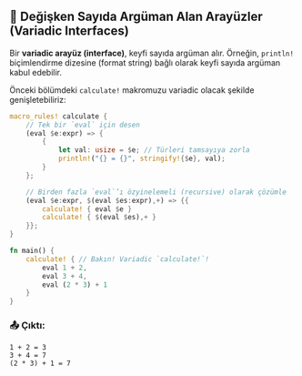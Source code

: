 ## 🔀 Değişken Sayıda Argüman Alan Arayüzler (Variadic Interfaces)

Bir **variadic arayüz (interface)**, keyfi sayıda argüman alır. Örneğin, `println!` biçimlendirme dizesine (format string) bağlı olarak keyfi sayıda argüman kabul edebilir.

Önceki bölümdeki `calculate!` makromuzu variadic olacak şekilde genişletebiliriz:

```rust
macro_rules! calculate {
    // Tek bir `eval` için desen
    (eval $e:expr) => {
        {
            let val: usize = $e; // Türleri tamsayıya zorla
            println!("{} = {}", stringify!{$e}, val);
        }
    };

    // Birden fazla `eval`’ı özyinelemeli (recursive) olarak çözümle
    (eval $e:expr, $(eval $es:expr),+) => {{
        calculate! { eval $e }
        calculate! { $(eval $es),+ }
    }};
}

fn main() {
    calculate! { // Bakın! Variadic `calculate!`!
        eval 1 + 2,
        eval 3 + 4,
        eval (2 * 3) + 1
    }
}
```

### 📤 Çıktı:

```
1 + 2 = 3
3 + 4 = 7
(2 * 3) + 1 = 7
```
